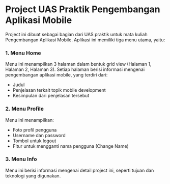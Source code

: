 # Project UAS Praktik Pengembangan Aplikasi Mobile
Project ini dibuat sebagai bagian dari UAS praktik untuk mata kuliah Pengembangan Aplikasi Mobile. Aplikasi ini memiliki tiga menu utama, yaitu:

### 1. **Menu Home**
Menu ini menampilkan 3 halaman dalam bentuk grid view (Halaman 1, Halaman 2, Halaman 3). Setiap halaman berisi informasi mengenai pengembangan aplikasi mobile, yang terdiri dari:
- Judul
- Penjelasan terkait topik mobile development
- Kesimpulan dari penjelasan tersebut

### 2. **Menu Profile**
Menu ini menampilkan:
- Foto profil pengguna
- Username dan password
- Tombol untuk logout
- Fitur untuk mengganti nama pengguna (Change Name)

### 3. **Menu Info**
Menu ini berisi informasi mengenai detail project ini, seperti tujuan dan teknologi yang digunakan.
